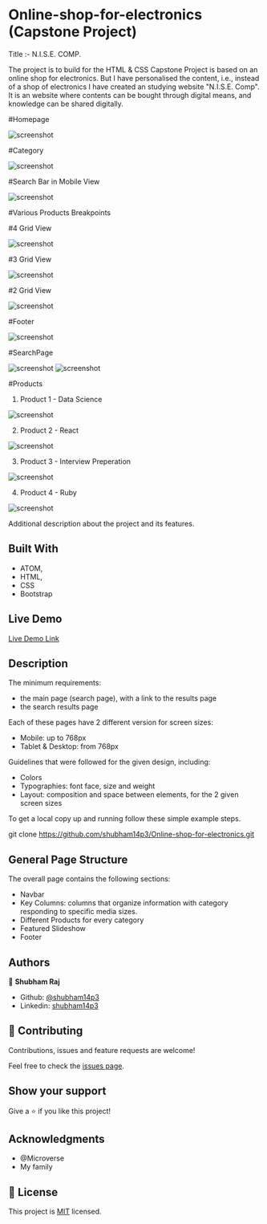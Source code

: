 # Online-shop-for-electronics (Capstone Project)

Title :- N.I.S.E. COMP.

The project is to build for the HTML & CSS Capstone Project is based on an online shop for electronics. But I have  personalised the content, i.e., instead of a shop of electronics I have created an studying website "N.I.S.E. Comp". It is an website where contents can be bought through digital means, and knowledge can be shared digitally.

#Homepage

![screenshot](./images/Homepage1.PNG)

#Category

![screenshot](./images/HomepageCategory1.PNG)

#Search Bar in Mobile View

![screenshot](./images/Searcr.PNG)

#Various Products Breakpoints

#4 Grid View

![screenshot](./images/product1.PNG)

#3 Grid View

![screenshot](./images/3Div.PNG)

#2 Grid View

![screenshot](./images/2div.PNG)


#Footer

![screenshot](./images/footer1.PNG)

#SearchPage

![screenshot](./images/Searchpage1.PNG)
![screenshot](./images/search.PNG)

#Products
1. Product 1 - Data Science

![screenshot](./images/product1.PNG)

2. Product 2 - React

![screenshot](./images/product2.PNG)

3. Product 3 - Interview Preperation

![screenshot](./images/product3.PNG)

4. Product 4 - Ruby

![screenshot](./images/product4.PNG)

Additional description about the project and its features.

## Built With

- ATOM,
- HTML,
- CSS
- Bootstrap

## Live Demo

[Live Demo Link](https://shubham14p3.github.io/Online-shop-for-electronics/)


## Description

The minimum requirements:
- the main page (search page), with a link to the results page
- the search results page

Each of these pages have 2 different version for screen sizes:
- Mobile: up to 768px
- Tablet & Desktop: from 768px

Guidelines that were followed for the given design, including:
- Colors
- Typographies: font face, size and weight
- Layout: composition and space between elements, for the 2 given screen sizes

To get a local copy up and running follow these simple example steps.

git clone https://github.com/shubham14p3/Online-shop-for-electronics.git

## General Page Structure

The overall page contains the following sections:
- Navbar
- Key Columns: columns that organize information with category responding to specific media sizes.
- Different Products for every category
- Featured Slideshow
- Footer


## Authors

👤 **Shubham Raj**

- Github: [@shubham14p3](https://github.com/shubham14p3)
- Linkedin: [shubham14p3](https://linkedin.com/shubham14p3)

## 🤝 Contributing

Contributions, issues and feature requests are welcome!

Feel free to check the [issues page](https://github.com/shubham14p3/Online-shop-for-electronics/issues/).

## Show your support

Give a ⭐️ if you like this project!

## Acknowledgments

- @Microverse
- My family

## 📝 License

This project is [MIT](lic.url) licensed.

